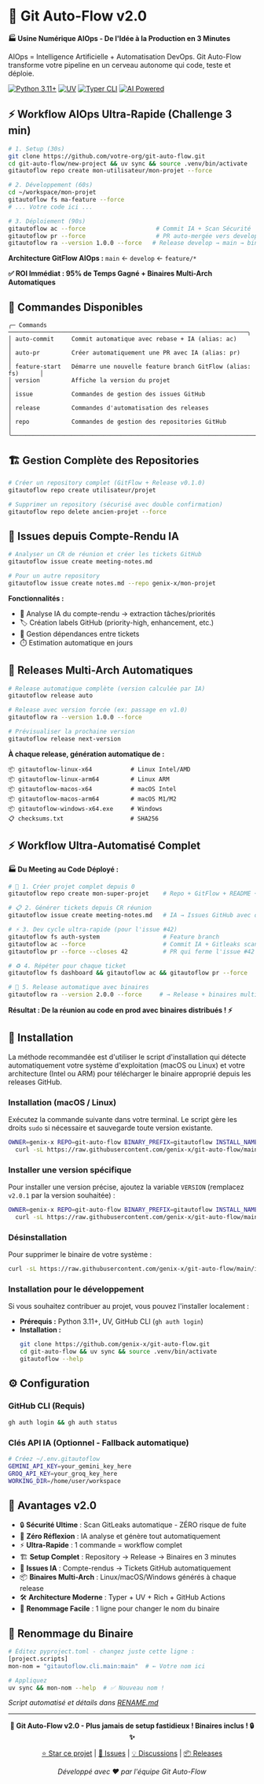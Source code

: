 # 🚀 Git Auto-Flow v2.0

**🏭 Usine Numérique AIOps - De l'Idée à la Production en 3 Minutes**

AIOps = Intelligence Artificielle + Automatisation DevOps. Git Auto-Flow transforme votre pipeline en un cerveau autonome qui code, teste et déploie.

[![Python 3.11+](https://img.shields.io/badge/python-3.11+-blue.svg)](https://www.python.org/downloads/)
[![UV](https://img.shields.io/badge/UV-Package%20Manager-green.svg)](https://github.com/astral-sh/uv)
[![Typer CLI](https://img.shields.io/badge/CLI-Typer-purple.svg)](https://typer.tiangolo.com)
[![AI Powered](https://img.shields.io/badge/AI-Gemini%20%7C%20Groq-orange.svg)](https://ai.google.dev)

## ⚡ Workflow AIOps Ultra-Rapide (Challenge 3 min)

```bash
# 1. Setup (30s)
git clone https://github.com/votre-org/git-auto-flow.git
cd git-auto-flow/new-project && uv sync && source .venv/bin/activate
gitautoflow repo create mon-utilisateur/mon-projet --force

# 2. Développement (60s)
cd ~/workspace/mon-projet
gitautoflow fs ma-feature --force
# ... Votre code ici ...

# 3. Déploiement (90s)
gitautoflow ac --force                    # Commit IA + Scan Sécurité
gitautoflow pr --force                    # PR auto-mergée vers develop
gitautoflow ra --version 1.0.0 --force   # Release develop → main → binaires
```

**Architecture GitFlow AIOps :** `main` ← `develop` ← `feature/*`

**✅ ROI Immédiat : 95% de Temps Gagné + Binaires Multi-Arch Automatiques**

## 🎯 Commandes Disponibles

```
╭─ Commands ────────────────────────────────────────────────────────────────────╮
│ auto-commit     Commit automatique avec rebase + IA (alias: ac)              │
│ auto-pr         Créer automatiquement une PR avec IA (alias: pr)             │
│ feature-start   Démarre une nouvelle feature branch GitFlow (alias: fs)      │
│ version         Affiche la version du projet                                 │
│ issue           Commandes de gestion des issues GitHub                       │
│ release         Commandes d'automatisation des releases                      │
│ repo            Commandes de gestion des repositories GitHub                 │
╰───────────────────────────────────────────────────────────────────────────────╯
```

## 🏗️ Gestion Complète des Repositories

```bash
# Créer un repository complet (GitFlow + Release v0.1.0)
gitautoflow repo create utilisateur/projet

# Supprimer un repository (sécurisé avec double confirmation)
gitautoflow repo delete ancien-projet --force
```

## 🎫 Issues depuis Compte-Rendu IA

```bash
# Analyser un CR de réunion et créer les tickets GitHub
gitautoflow issue create meeting-notes.md

# Pour un autre repository
gitautoflow issue create notes.md --repo genix-x/mon-projet
```

**Fonctionnalités :**
- 🧠 Analyse IA du compte-rendu → extraction tâches/priorités
- 🏷️ Création labels GitHub (priority-high, enhancement, etc.)
- 🔗 Gestion dépendances entre tickets
- ⏱️ Estimation automatique en jours

## 🚀 Releases Multi-Arch Automatiques

```bash
# Release automatique complète (version calculée par IA)
gitautoflow release auto

# Release avec version forcée (ex: passage en v1.0)
gitautoflow ra --version 1.0.0 --force

# Prévisualiser la prochaine version
gitautoflow release next-version
```

**À chaque release, génération automatique de :**
```
📦 gitautoflow-linux-x64           # Linux Intel/AMD
📦 gitautoflow-linux-arm64         # Linux ARM
📦 gitautoflow-macos-x64           # macOS Intel
📦 gitautoflow-macos-arm64         # macOS M1/M2
📦 gitautoflow-windows-x64.exe     # Windows
📋 checksums.txt                   # SHA256
```

## ⚡ Workflow Ultra-Automatisé Complet

**🏭 Du Meeting au Code Déployé :**

```bash
# 🎯 1. Créer projet complet depuis 0
gitautoflow repo create mon-super-projet    # Repo + GitFlow + README + v0.1.0

# 📋 2. Générer tickets depuis CR réunion
gitautoflow issue create meeting-notes.md   # IA → Issues GitHub avec dépendances

# ⚡ 3. Dev cycle ultra-rapide (pour l'issue #42)
gitautoflow fs auth-system                  # Feature branch
gitautoflow ac --force                      # Commit IA + Gitleaks scan
gitautoflow pr --force --closes 42          # PR qui ferme l'issue #42 ✅

# ♻️ 4. Répéter pour chaque ticket
gitautoflow fs dashboard && gitautoflow ac && gitautoflow pr --force

# 🚀 5. Release automatique avec binaires
gitautoflow ra --version 2.0.0 --force     # → Release + binaires multi-arch
```

**Résultat : De la réunion au code en prod avec binaires distribués ! ⚡**

## 🚀 Installation

La méthode recommandée est d'utiliser le script d'installation qui détecte automatiquement votre système d'exploitation (macOS ou Linux) et votre architecture (Intel ou ARM) pour télécharger le binaire approprié depuis les releases GitHub.

### Installation (macOS / Linux)

Exécutez la commande suivante dans votre terminal. Le script gère les droits `sudo` si nécessaire et sauvegarde toute version existante.

```bash
OWNER=genix-x REPO=git-auto-flow BINARY_PREFIX=gitautoflow INSTALL_NAME=gitautoflow \
  curl -sL https://raw.githubusercontent.com/genix-x/git-auto-flow/main/install.sh | bash
```

### Installer une version spécifique

Pour installer une version précise, ajoutez la variable `VERSION` (remplacez `v2.0.1` par la version souhaitée) :

```bash
OWNER=genix-x REPO=git-auto-flow BINARY_PREFIX=gitautoflow INSTALL_NAME=gitautoflow VERSION=v2.0.1 \
  curl -sL https://raw.githubusercontent.com/genix-x/git-auto-flow/main/install.sh | bash
```

### Désinstallation

Pour supprimer le binaire de votre système :

```bash
curl -sL https://raw.githubusercontent.com/genix-x/git-auto-flow/main/install.sh | bash -- --uninstall
```

### Installation pour le développement

Si vous souhaitez contribuer au projet, vous pouvez l'installer localement :
- **Prérequis :** Python 3.11+, UV, GitHub CLI (`gh auth login`)
- **Installation :**
  ```bash
  git clone https://github.com/genix-x/git-auto-flow.git
  cd git-auto-flow && uv sync && source .venv/bin/activate
  gitautoflow --help
  ```

## ⚙️ Configuration

### GitHub CLI (Requis)
```bash
gh auth login && gh auth status
```

### Clés API IA (Optionnel - Fallback automatique)
```bash
# Créez ~/.env.gitautoflow
GEMINI_API_KEY=your_gemini_key_here
GROQ_API_KEY=your_groq_key_here
WORKING_DIR=/home/user/workspace
```

## 🎯 Avantages v2.0

- 🔒 **Sécurité Ultime** : Scan GitLeaks automatique - ZÉRO risque de fuite
- 🤖 **Zéro Réflexion** : IA analyse et génère tout automatiquement
- ⚡ **Ultra-Rapide** : 1 commande = workflow complet
- 🏗️ **Setup Complet** : Repository → Release → Binaires en 3 minutes
- 🎫 **Issues IA** : Compte-rendus → Tickets GitHub automatiquement
- 📦 **Binaires Multi-Arch** : Linux/macOS/Windows générés à chaque release
- 🛠️ **Architecture Moderne** : Typer + UV + Rich + GitHub Actions
- 🔄 **Renommage Facile** : 1 ligne pour changer le nom du binaire

## 🔄 Renommage du Binaire

```bash
# Éditez pyproject.toml - changez juste cette ligne :
[project.scripts]
mon-nom = "gitautoflow.cli.main:main"  # ← Votre nom ici

# Appliquez
uv sync && mon-nom --help  # ✅ Nouveau nom !
```

*Script automatisé et détails dans [RENAME.md](RENAME.md)*

---

<div align="center">

**🚀 Git Auto-Flow v2.0 - Plus jamais de setup fastidieux ! Binaires inclus ! 🔒✨**

[⭐ Star ce projet](https://github.com/votre-org/git-auto-flow) | [🐛 Issues](https://github.com/votre-org/git-auto-flow/issues) | [💡 Discussions](https://github.com/votre-org/git-auto-flow/discussions) | [📦 Releases](https://github.com/votre-org/git-auto-flow/releases)

*Développé avec ❤️ par l'équipe Git Auto-Flow*

</div>